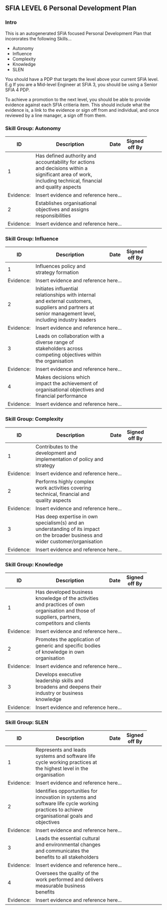 ## SFIA LEVEL 6 Personal Development Plan

### Intro

This is an autogenerated SFIA focused Personal Development Plan that incororates the following Skills...

* Autonomy
* Influence
* Complexity
* Knowledge
* SLEN


You should have a PDP that targets the level above your current SFIA level. E.g If you are a Mid-level Engineer at SFIA 3, you should be using a Senior SFIA 4 PDP. 

To achieve a promotion to the next level, you should be able to provide evidence against each SFIA critieria item. This should include what the evidence is, a link to the evidence or sign off from and individual, and once reviewed by a line manager, a sign off from them. 



  
  
### Skill Group: Autonomy  
  
| ID  | Description  | Date  | Signed off By  |  
|---|---|---|---|  
| 1 | Has defined authority and accountability for actions and decisions within a significant area of work, including technical, financial and quality aspects | | |  
| Evidence: <td colspan=3> Insert evidence and reference here... |  
| 2 | Establishes organisational objectives and assigns responsibilities | | |  
| Evidence: <td colspan=3> Insert evidence and reference here... |  
  
  
  
  
### Skill Group: Influence  
  
| ID  | Description  | Date  | Signed off By  |  
|---|---|---|---|  
| 1 | Influences policy and strategy formation | | |  
| Evidence: <td colspan=3> Insert evidence and reference here... |  
| 2 | Initiates influential relationships with internal and external customers, suppliers and partners at senior management level, including industry leaders | | |  
| Evidence: <td colspan=3> Insert evidence and reference here... |  
| 3 | Leads on collaboration with a diverse range of stakeholders across competing objectives within the organisation | | |  
| Evidence: <td colspan=3> Insert evidence and reference here... |  
| 4 | Makes decisions which impact the achievement of organisational objectives and financial performance | | |  
| Evidence: <td colspan=3> Insert evidence and reference here... |  
  
  
  
  
### Skill Group: Complexity  
  
| ID  | Description  | Date  | Signed off By  |  
|---|---|---|---|  
| 1 | Contributes to the development and implementation of policy and strategy | | |  
| Evidence: <td colspan=3> Insert evidence and reference here... |  
| 2 | Performs highly complex work activities covering technical, financial and quality aspects | | |  
| Evidence: <td colspan=3> Insert evidence and reference here... |  
| 3 | Has deep expertise in own specialism(s) and an understanding of its impact on the broader business and wider customer/organisation | | |  
| Evidence: <td colspan=3> Insert evidence and reference here... |  
  
  
  
  
### Skill Group: Knowledge  
  
| ID  | Description  | Date  | Signed off By  |  
|---|---|---|---|  
| 1 | Has developed business knowledge of the activities and practices of own organisation and those of suppliers, partners, competitors and clients | | |  
| Evidence: <td colspan=3> Insert evidence and reference here... |  
| 2 | Promotes the application of generic and specific bodies of knowledge in own organisation | | |  
| Evidence: <td colspan=3> Insert evidence and reference here... |  
| 3 | Develops executive leadership skills and broadens and deepens their industry or business knowledge | | |  
| Evidence: <td colspan=3> Insert evidence and reference here... |  
  
  
  
  
### Skill Group: SLEN  
  
| ID  | Description  | Date  | Signed off By  |  
|---|---|---|---|  
| 1 | Represents and leads systems and software life cycle working practices at the highest level in the organisation | | |  
| Evidence: <td colspan=3> Insert evidence and reference here... |  
| 2 | Identifies opportunities for innovation in systems and software life cycle working practices to achieve organisational goals and objectives | | |  
| Evidence: <td colspan=3> Insert evidence and reference here... |  
| 3 | Leads the essential cultural and environmental changes and communicates the benefits to all stakeholders | | |  
| Evidence: <td colspan=3> Insert evidence and reference here... |  
| 4 | Oversees the quality of the work performed and delivers measurable business benefits | | |  
| Evidence: <td colspan=3> Insert evidence and reference here... |  
  
  



